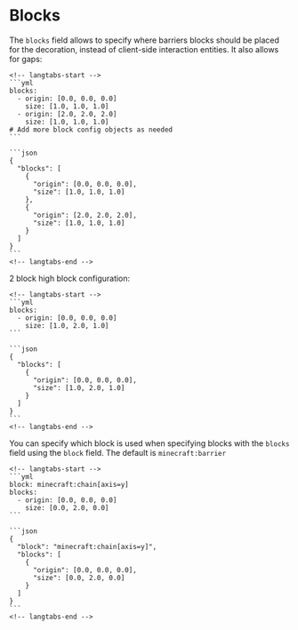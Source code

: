 # Blocks

The `blocks` field allows to specify where barriers blocks should be placed for the decoration, instead of client-side interaction entities.
It also allows for gaps:
~~~admonish example
<!-- langtabs-start -->
```yml
blocks:
  - origin: [0.0, 0.0, 0.0]
    size: [1.0, 1.0, 1.0]
  - origin: [2.0, 2.0, 2.0]
    size: [1.0, 1.0, 1.0]
# Add more block config objects as needed
```

```json
{
  "blocks": [
    {
      "origin": [0.0, 0.0, 0.0],
      "size": [1.0, 1.0, 1.0]
    },
    {
      "origin": [2.0, 2.0, 2.0],
      "size": [1.0, 1.0, 1.0]
    }
  ]
}
```
<!-- langtabs-end -->

~~~

2 block high block configuration:
~~~admonish example
<!-- langtabs-start -->
```yml
blocks:
  - origin: [0.0, 0.0, 0.0]
    size: [1.0, 2.0, 1.0]
```

```json
{
  "blocks": [
    {
      "origin": [0.0, 0.0, 0.0],
      "size": [1.0, 2.0, 1.0]
    }
  ]
}
```
<!-- langtabs-end -->

~~~

You can specify which block is used when specifying blocks with the `blocks` field using the `block` field. The default is `minecraft:barrier`
~~~admonish example
<!-- langtabs-start -->
```yml
block: minecraft:chain[axis=y]
blocks:
  - origin: [0.0, 0.0, 0.0]
    size: [0.0, 2.0, 0.0]
```

```json
{
  "block": "minecraft:chain[axis=y]",
  "blocks": [
    {
      "origin": [0.0, 0.0, 0.0],
      "size": [0.0, 2.0, 0.0]
    }
  ]
}
```
<!-- langtabs-end -->

~~~
